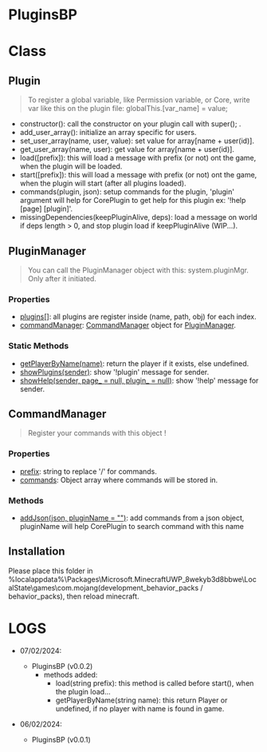 # PluginsBP

# Class
## Plugin
> To register a global variable, like Permission variable, or Core, write var like this on the plugin file:
> globalThis.\[var_name\] = value;

- constructor(): call the constructor on your plugin call with super(); .
- add_user_array(): initialize an array specific for users.
- set_user_array(name, user, value): set value for array[name + user(id)].
- get_user_array(name, user): get value for array[name + user(id)].
- load(\[prefix\]): this will load a message with prefix (or not) ont the game, when the plugin will be loaded.
- start(\[prefix\]): this will load a message with prefix (or not) ont the game, when the plugin will start (after all plugins loaded).
- commands(plugin, json): setup commands for the plugin, 'plugin' argument will help for CorePlugin to get help for this plugin ex: '!help \[page\] \[plugin\]'.
- missingDependencies(keepPluginAlive, deps): load a message on world if deps length > 0, and stop plugin load if keepPluginAlive (WIP...).

## PluginManager
> You can call the PluginManager object with this: system.pluginMgr.
> Only after it initiated.

### Properties
- [plugins\[\]](https://github.com/QuentinFTL/PluginsBP/blob/5210d0e8acfd4daed1ed6ef2d016f4de77bcdad9/PluginsBPVoid/scripts/class/PluginManager.js#L20): all plugins are register inside (name, path, obj) for each index.
- [commandManager](https://github.com/QuentinFTL/PluginsBP/blob/5210d0e8acfd4daed1ed6ef2d016f4de77bcdad9/PluginsBPVoid/scripts/class/PluginManager.js#L22): [CommandManager](https://github.com/QuentinFTL/PluginsBP/blob/main/PluginsBPVoid/scripts/class/CommandManager.js) object for [PluginManager](https://github.com/QuentinFTL/PluginsBP/blob/main/PluginsBPVoid/scripts/class/PluginManager.js).

### Static Methods
- [getPlayerByName(name)](https://github.com/QuentinFTL/PluginsBP/blob/dc95661c7df404b9fc79b1dfc8e31f5756a79f62/PluginsBPVoid/scripts/class/PluginManager.js#L70): return the player if it exists, else undefined.
- [showPlugins(sender)](https://github.com/QuentinFTL/PluginsBP/blob/dc95661c7df404b9fc79b1dfc8e31f5756a79f62/PluginsBPVoid/scripts/class/PluginManager.js#L101): show '!plugin' message for sender.
- [showHelp(sender, page_ = null, plugin_ = null)](https://github.com/QuentinFTL/PluginsBP/blob/dc95661c7df404b9fc79b1dfc8e31f5756a79f62/PluginsBPVoid/scripts/class/PluginManager.js#L120): show '!help' message for sender.

## CommandManager
> Register your commands with this object !

### Properties
- [prefix](https://github.com/QuentinFTL/PluginsBP/blob/2733be676688fcfd007d5f2a21de64eec93a69d5/PluginsBPVoid/scripts/class/CommandManager.js#L24C14-L24C20): string to replace '/' for commands.
- [commands](https://github.com/QuentinFTL/PluginsBP/blob/2733be676688fcfd007d5f2a21de64eec93a69d5/PluginsBPVoid/scripts/class/CommandManager.js#L25C14-L25C22): Object array where commands will be stored in.

### Methods
- [addJson(json, pluginName = "")](https://github.com/QuentinFTL/PluginsBP/blob/2733be676688fcfd007d5f2a21de64eec93a69d5/PluginsBPVoid/scripts/class/CommandManager.js#L30C5-L30C37): add commands from a json object, pluginName will help CorePlugin to search command with this name 


## Installation
Please place this folder in %localappdata%\Packages\Microsoft.MinecraftUWP_8wekyb3d8bbwe\LocalState\games\com.mojang\(development_behavior_packs / behavior_packs), then reload minecraft.

# LOGS
 - 07/02/2024:
     -   PluginsBP (v0.0.2)
         -   methods added:
             -   load(string prefix): this method is called before start(), when the plugin load...
             -   getPlayerByName(string name): this return Player or undefined, if no player with name is found in game.

 - 06/02/2024:
     -   PluginsBP (v0.0.1)
